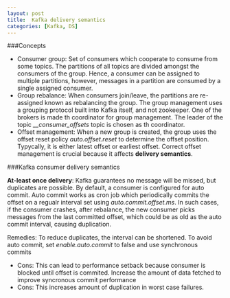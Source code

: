 ```yaml
---
layout: post
title:  Kafka delivery semantics
categories: [Kafka, DS]
---
```


###Concepts
- Consumer group: Set of consumers which cooperate to consume from some topics. The partitions of all topics are divided amongst the consumers of the group. 
  Hence, a consumer can be assigned to multiple partitions, however, messages in a partition are consumed by a single assigned consumer.
- Group rebalance: When consumers join/leave, the partitions are re-assigned known as rebalancing the group. The group management uses a grouping protocol 
  built into Kafka itself, and not zookeeper. One of the brokers is made th coordinator for group management. The leader of the topic *__consumer_offsets* topic is 
  chosen as th coordinator.
- Offset management: When a new group is created, the group uses the offset reset policy *auto.offset.reset* to determine the offset position. Typycally, it is 
  either latest offset or earliest offset. Correct offset management is crucial because it affects **delivery semantics**.
  
###Kafka consumer delivery semantics

**At-least once delivery**: Kafka guarantees no message will be missed, but duplicates are possible. 
By default, a consumer is configured for auto commit. Auto commit works as cron job which periodically commits the offset on a regualr interval set using *auto.commit.offset.ms*. In such cases, if the consumer crashes, after rebalance, the new consumer picks messages from the last committed offset, which could be as old as the auto commit interval, causing duplication.

Remedies:
To reduce duplicates, the interval can be shortened.
To avoid auto commit, set *enable.auto.commit* to false and use synchronous commits
  - Cons: This can lead to performance setback because consumer is blocked until offset is commited.
Increase the amount of data fetched to improve syncronous commit performance
  - Cons: This increases amount of duplication in worst case failures.


